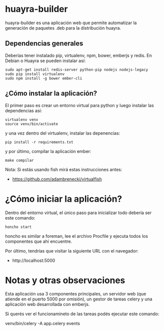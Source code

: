 # huayra-builder

huayra-builder es una aplicación web que permite
automatizar la generación de paquetes .deb
para la distribución huayra.

## Dependencias generales

Deberías tener instalado pip, virtualenv, npm, bower, emberjs y redis. En Debian o Huayra se pueden instalar así:

```
sudo apt-get install redis-server python-pip nodejs nodejs-legacy
sudo pip install virtualenv
sudo npm install -g bower ember-cli
```


## ¿Cómo instalar la aplicación?

El primer paso es crear un entorno virtual para
python y luego instalar las dependencias
así:

```
virtualenv venv
source venv/bin/activate
```

y una vez dentro del virtualenv, instalar las depenencias:

```
pip install -r requirements.txt
```

y por último, compilar la aplicación ember:

```
make compilar
```

Nota: Si estás usando fish mirá estas instrucciones antes:

- https://github.com/adambrenecki/virtualfish


# ¿Cómo iniciar la aplicación?

Dentro del entorno virtual, el único paso para inicializar
todo debería ser este comando:

```
honcho start
```

honcho es similar a foreman, lee el archivo Procfile y ejecuta
todos los componentes que ahí encuentre.

Por último, tendrías que visitar la siguiente URL con el
navegador:

- http://localhost:5000


# Notas y otras observaciones

Esta aplicación usa 3 componentes principales, un servidor
web (que atiende en el puerto 5000 por omisión), un gestor
de tareas celery y una aplicación web desarrollada con emberjs.

Si querés ver el funcionamineto de las tareas podés ejecutar
este comando:

  venv/bin/celery -A app.celery events
